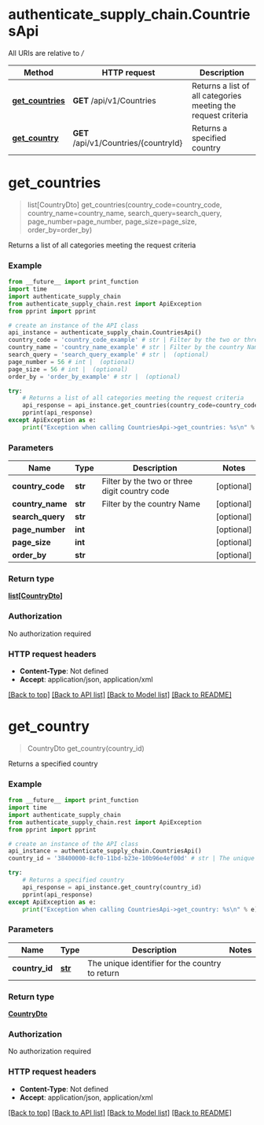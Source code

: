 # authenticate_supply_chain.CountriesApi

All URIs are relative to */*

Method | HTTP request | Description
------------- | ------------- | -------------
[**get_countries**](CountriesApi.md#get_countries) | **GET** /api/v1/Countries | Returns a list of all categories meeting the request criteria
[**get_country**](CountriesApi.md#get_country) | **GET** /api/v1/Countries/{countryId} | Returns a specified country

# **get_countries**
> list[CountryDto] get_countries(country_code=country_code, country_name=country_name, search_query=search_query, page_number=page_number, page_size=page_size, order_by=order_by)

Returns a list of all categories meeting the request criteria

### Example
```python
from __future__ import print_function
import time
import authenticate_supply_chain
from authenticate_supply_chain.rest import ApiException
from pprint import pprint

# create an instance of the API class
api_instance = authenticate_supply_chain.CountriesApi()
country_code = 'country_code_example' # str | Filter by the two or three digit country code (optional)
country_name = 'country_name_example' # str | Filter by the country Name (optional)
search_query = 'search_query_example' # str |  (optional)
page_number = 56 # int |  (optional)
page_size = 56 # int |  (optional)
order_by = 'order_by_example' # str |  (optional)

try:
    # Returns a list of all categories meeting the request criteria
    api_response = api_instance.get_countries(country_code=country_code, country_name=country_name, search_query=search_query, page_number=page_number, page_size=page_size, order_by=order_by)
    pprint(api_response)
except ApiException as e:
    print("Exception when calling CountriesApi->get_countries: %s\n" % e)
```

### Parameters

Name | Type | Description  | Notes
------------- | ------------- | ------------- | -------------
 **country_code** | **str**| Filter by the two or three digit country code | [optional] 
 **country_name** | **str**| Filter by the country Name | [optional] 
 **search_query** | **str**|  | [optional] 
 **page_number** | **int**|  | [optional] 
 **page_size** | **int**|  | [optional] 
 **order_by** | **str**|  | [optional] 

### Return type

[**list[CountryDto]**](CountryDto.md)

### Authorization

No authorization required

### HTTP request headers

 - **Content-Type**: Not defined
 - **Accept**: application/json, application/xml

[[Back to top]](#) [[Back to API list]](../README.md#documentation-for-api-endpoints) [[Back to Model list]](../README.md#documentation-for-models) [[Back to README]](../README.md)

# **get_country**
> CountryDto get_country(country_id)

Returns a specified country

### Example
```python
from __future__ import print_function
import time
import authenticate_supply_chain
from authenticate_supply_chain.rest import ApiException
from pprint import pprint

# create an instance of the API class
api_instance = authenticate_supply_chain.CountriesApi()
country_id = '38400000-8cf0-11bd-b23e-10b96e4ef00d' # str | The unique identifier for the country to return

try:
    # Returns a specified country
    api_response = api_instance.get_country(country_id)
    pprint(api_response)
except ApiException as e:
    print("Exception when calling CountriesApi->get_country: %s\n" % e)
```

### Parameters

Name | Type | Description  | Notes
------------- | ------------- | ------------- | -------------
 **country_id** | [**str**](.md)| The unique identifier for the country to return | 

### Return type

[**CountryDto**](CountryDto.md)

### Authorization

No authorization required

### HTTP request headers

 - **Content-Type**: Not defined
 - **Accept**: application/json, application/xml

[[Back to top]](#) [[Back to API list]](../README.md#documentation-for-api-endpoints) [[Back to Model list]](../README.md#documentation-for-models) [[Back to README]](../README.md)


